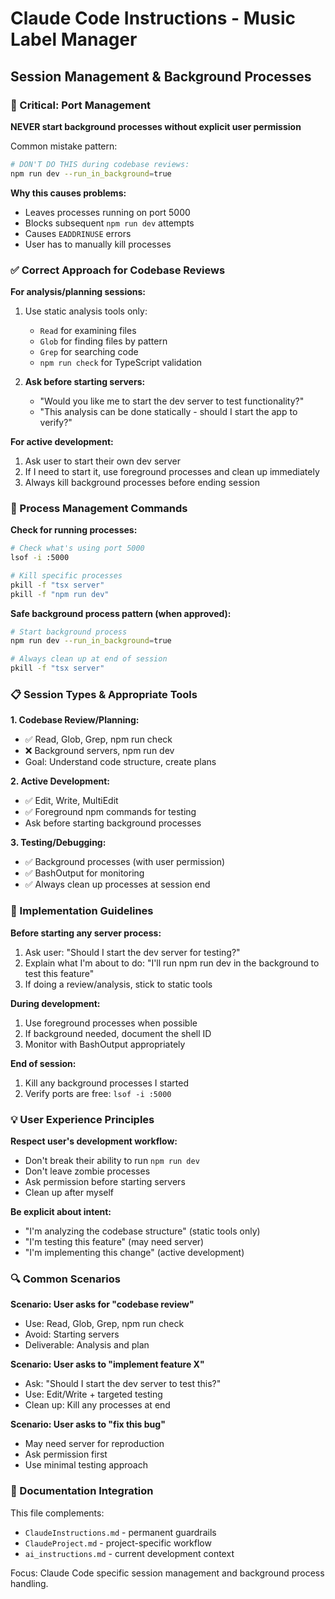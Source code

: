 # Claude Code Instructions - Music Label Manager

## Session Management & Background Processes

### 🚨 Critical: Port Management
**NEVER start background processes without explicit user permission**

Common mistake pattern:
```bash
# DON'T DO THIS during codebase reviews:
npm run dev --run_in_background=true
```

**Why this causes problems:**
- Leaves processes running on port 5000
- Blocks subsequent `npm run dev` attempts  
- Causes `EADDRINUSE` errors
- User has to manually kill processes

### ✅ Correct Approach for Codebase Reviews

**For analysis/planning sessions:**
1. Use static analysis tools only:
   - `Read` for examining files
   - `Glob` for finding files by pattern
   - `Grep` for searching code
   - `npm run check` for TypeScript validation

2. **Ask before starting servers:**
   - "Would you like me to start the dev server to test functionality?"
   - "This analysis can be done statically - should I start the app to verify?"

**For active development:**
1. Ask user to start their own dev server
2. If I need to start it, use foreground processes and clean up immediately
3. Always kill background processes before ending session

### 🔧 Process Management Commands

**Check for running processes:**
```bash
# Check what's using port 5000
lsof -i :5000

# Kill specific processes
pkill -f "tsx server"
pkill -f "npm run dev"
```

**Safe background process pattern (when approved):**
```bash
# Start background process
npm run dev --run_in_background=true

# Always clean up at end of session
pkill -f "tsx server"
```

### 📋 Session Types & Appropriate Tools

**1. Codebase Review/Planning:**
- ✅ Read, Glob, Grep, npm run check
- ❌ Background servers, npm run dev
- Goal: Understand code structure, create plans

**2. Active Development:**
- ✅ Edit, Write, MultiEdit  
- ✅ Foreground npm commands for testing
- Ask before starting background processes

**3. Testing/Debugging:**
- ✅ Background processes (with user permission)
- ✅ BashOutput for monitoring
- ✅ Always clean up processes at session end

### 🎯 Implementation Guidelines

**Before starting any server process:**
1. Ask user: "Should I start the dev server for testing?"
2. Explain what I'm about to do: "I'll run npm run dev in the background to test this feature"
3. If doing a review/analysis, stick to static tools

**During development:**
1. Use foreground processes when possible
2. If background needed, document the shell ID
3. Monitor with BashOutput appropriately

**End of session:**
1. Kill any background processes I started
2. Verify ports are free: `lsof -i :5000`

### 💡 User Experience Principles

**Respect user's development workflow:**
- Don't break their ability to run `npm run dev`
- Don't leave zombie processes
- Ask permission before starting servers
- Clean up after myself

**Be explicit about intent:**
- "I'm analyzing the codebase structure" (static tools only)
- "I'm testing this feature" (may need server)
- "I'm implementing this change" (active development)

### 🔍 Common Scenarios

**Scenario: User asks for "codebase review"**
- Use: Read, Glob, Grep, npm run check
- Avoid: Starting servers
- Deliverable: Analysis and plan

**Scenario: User asks to "implement feature X"**  
- Ask: "Should I start the dev server to test this?"
- Use: Edit/Write + targeted testing
- Clean up: Kill any processes at end

**Scenario: User asks to "fix this bug"**
- May need server for reproduction
- Ask permission first
- Use minimal testing approach

### 📝 Documentation Integration

This file complements:
- `ClaudeInstructions.md` - permanent guardrails
- `ClaudeProject.md` - project-specific workflow  
- `ai_instructions.md` - current development context

Focus: Claude Code specific session management and background process handling.
